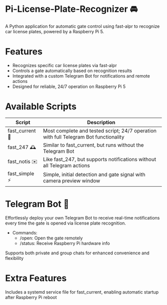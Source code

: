 # Pi-License-Plate-Recognizer 🚘
A Python application for automatic gate control using fast-alpr to recognize car license plates, powered by a Raspberry Pi 5.

# Features
- Recognizes specific car license plates via fast-alpr
- Controls a gate automatically based on recognition results
- Integrated with a custom Telegram Bot for notifications and remote actions
- Designed for reliable, 24/7 operation on Raspberry Pi 5

# Available Scripts
| Script         | Description                                              |
|----------------|---------------------------------------------------------|
| fast_current 💯 | Most complete and tested script; 24/7 operation with full Telegram Bot functionality |
| fast_247 🕰️    | Similar to fast_current, but runs without the Telegram Bot |
| fast_notis ✉️  | Like fast_247, but supports notifications without all Telegram actions |
| fast_simple ⚡  | Simple, initial detection and gate signal with camera preview window |

# Telegram Bot 🤖
Effortlessly deploy your own Telegram Bot to receive real-time notifications every time the gate is opened via license plate recognition.

- Commands:
  - /open: Open the gate remotely
  - /status: Receive Raspberry Pi hardware info

Supports both private and group chats for enhanced convenience and flexibility

# Extra Features
Includes a systemd service file for fast_current, enabling automatic startup after Raspberry Pi reboot
